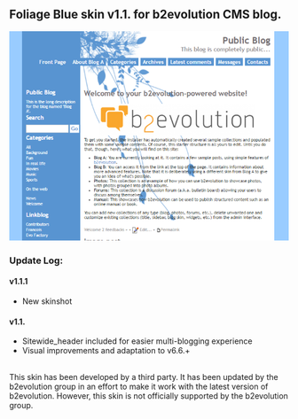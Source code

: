 ## Foliage Blue skin v1.1. for b2evolution CMS blog.

<img src="skinshot.png"/>

### Update Log:

#### v1.1.1

- New skinshot

#### v1.1.

- Sitewide_header included for easier multi-blogging experience
- Visual improvements and adaptation to v6.6.+

<br/>
This skin has been developed by a third party. It has been updated by the b2evolution group in an effort to make it work with the latest version of b2evolution. However, this skin is not officially supported by the b2evolution group.
